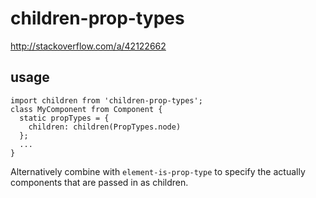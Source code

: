 # children-prop-types

http://stackoverflow.com/a/42122662

## usage
```es6
import children from 'children-prop-types';
class MyComponent from Component {
  static propTypes = {
    children: children(PropTypes.node) 
  };
  ...
}
```

Alternatively combine with `element-is-prop-type` to specify the actually components that are passed in as children.
